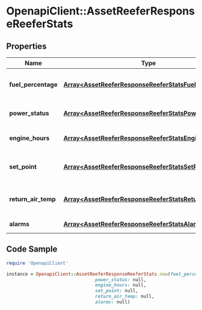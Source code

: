# OpenapiClient::AssetReeferResponseReeferStats

## Properties
Name | Type | Description | Notes
------------ | ------------- | ------------- | -------------
**fuel_percentage** | [**Array&lt;AssetReeferResponseReeferStatsFuelPercentage&gt;**](AssetReeferResponseReeferStatsFuelPercentage.md) | Fuel percentage of the reefer | [optional] 
**power_status** | [**Array&lt;AssetReeferResponseReeferStatsPowerStatus&gt;**](AssetReeferResponseReeferStatsPowerStatus.md) | Power status of the reefer | [optional] 
**engine_hours** | [**Array&lt;AssetReeferResponseReeferStatsEngineHours&gt;**](AssetReeferResponseReeferStatsEngineHours.md) | Engine hours of the reefer | [optional] 
**set_point** | [**Array&lt;AssetReeferResponseReeferStatsSetPoint&gt;**](AssetReeferResponseReeferStatsSetPoint.md) | Set point temperature of the reefer | [optional] 
**return_air_temp** | [**Array&lt;AssetReeferResponseReeferStatsReturnAirTemp&gt;**](AssetReeferResponseReeferStatsReturnAirTemp.md) | Return air temperature of the reefer | [optional] 
**alarms** | [**Array&lt;AssetReeferResponseReeferStatsAlarms1&gt;**](AssetReeferResponseReeferStatsAlarms1.md) | Reefer alarms | [optional] 

## Code Sample

```ruby
require 'OpenapiClient'

instance = OpenapiClient::AssetReeferResponseReeferStats.new(fuel_percentage: null,
                                 power_status: null,
                                 engine_hours: null,
                                 set_point: null,
                                 return_air_temp: null,
                                 alarms: null)
```


